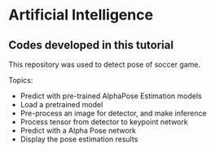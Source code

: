 # Artificial Intelligence
## Codes developed in this tutorial

This repository was used to detect pose of soccer game. 

Topics:
- Predict with pre-trained AlphaPose Estimation models
- Load a pretrained model
- Pre-process an image for detector, and make inference
- Process tensor from detector to keypoint network
- Predict with a Alpha Pose network
- Display the pose estimation results



